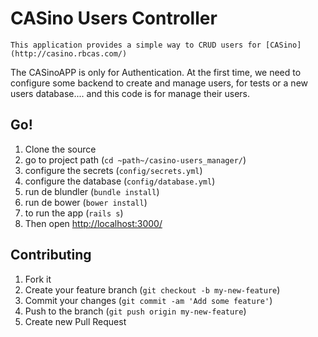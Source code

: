 # CASino Users Controller
    This application provides a simple way to CRUD users for [CASino](http://casino.rbcas.com/)

The CASinoAPP is only for Authentication. At the first time, we need to configure some backend to create and manage users, for tests or a new users database.... and this code is for manage their users.

## Go!

1. Clone the source
2. go to project path (`cd ~path~/casino-users_manager/`)
3. configure the secrets (`config/secrets.yml`)
4. configure the database (`config/database.yml`)
5. run de blundler (`bundle install`)
6. run de bower (`bower install`)
7. to run the app (`rails s`)
8. Then open [http://localhost:3000/](http://localhost:3000/)

## Contributing

1. Fork it
2. Create your feature branch (`git checkout -b my-new-feature`)
3. Commit your changes (`git commit -am 'Add some feature'`)
4. Push to the branch (`git push origin my-new-feature`)
5. Create new Pull Request
